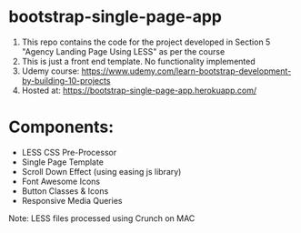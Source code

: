 # bootstrap-single-page-app

1. This repo contains the code for the project developed in Section 5 "Agency Landing Page Using LESS" as per the course
2. This is just a front end template. No functionality implemented
3. Udemy course: https://www.udemy.com/learn-bootstrap-development-by-building-10-projects
4. Hosted at: https://bootstrap-single-page-app.herokuapp.com/

# Components:
* LESS CSS Pre-Processor
* Single Page Template
* Scroll Down Effect (using easing js library)
* Font Awesome Icons
* Button Classes & Icons
* Responsive Media Queries

Note: LESS files processed using Crunch on MAC
